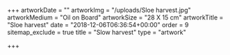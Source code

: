 +++
artworkDate = ""
artworkImg = "/uploads/Sloe harvest.jpg"
artworkMedium = "Oil on Board"
artworkSize = "28 X 15 cm"
artworkTitle = "Sloe harvest"
date = "2018-12-06T06:36:54+00:00"
order = 9
sitemap_exclude = true
title = "Slow harvest"
type = "artwork"

+++
